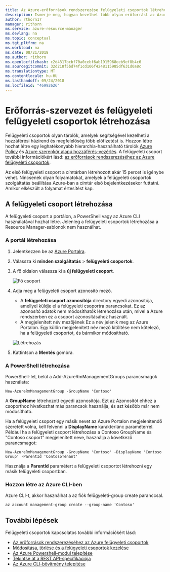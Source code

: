 ```yaml
---
title: Az Azure-erőforrások rendszerezése felügyeleti csoportok létrehozása
description: Ismerje meg, hogyan kezelhet több olyan erőforrást az Azure felügyeleti csoportok létrehozása.
author: rthorn17
manager: rithorn
ms.service: azure-resource-manager
ms.devlang: na
ms.topic: conceptual
ms.tgt_pltfrm: na
ms.workload: na
ms.date: 08/21/2018
ms.author: rithorn
ms.openlocfilehash: c2d4317bcbf70a0cebf6ab1915968eeb9ef8b4c6
ms.sourcegitcommit: 32d218f5bd74f1cd106f4248115985df631d0a8c
ms.translationtype: MT
ms.contentlocale: hu-HU
ms.lasthandoff: 09/24/2018
ms.locfileid: "46992626"
---
```

# <a name="create-management-groups-for-resource-organization-and-management"></a>Erőforrás-szervezet és felügyeleti felügyeleti csoportok létrehozása

Felügyeleti csoportok olyan tárolók, amelyek segítségével kezelheti a hozzáférési házirend és megfelelőség több előfizetést is. Hozzon létre hozhat létre egy leghatékonyabb hierarchia-használható tárolók [Azure Policy](../policy/overview.md) és [Azure szerepkör alapú hozzáférés-vezérlés](../../role-based-access-control/overview.md). A felügyeleti csoport további információkért lásd: [az erőforrások rendszerezéséhez az Azure felügyeleti csoportok](overview.md).

Az első felügyeleti csoport a címtárban létrehozott akár 15 percet is igénybe vehet. Nincsenek olyan folyamatokat, amelyek a felügyeleti csoportok szolgáltatás beállítása Azure-ban a címtár első bejelentkezésekor futtatni. Amikor elkészült a folyamat értesítést kap.

## <a name="create-a-management-group"></a>A felügyeleti csoport létrehozása

A felügyeleti csoport a portálon, a PowerShell vagy az Azure CLI használatával hozhat létre. Jelenleg a felügyeleti csoportok létrehozása a Resource Manager-sablonok nem használhat.

### <a name="create-in-portal"></a>A portál létrehozása

1. Jelentkezzen be az [Azure Portalra](http://portal.azure.com).

1. Válassza ki **minden szolgáltatás** > **felügyeleti csoportok**.

1. A fő oldalon válassza ki a **új felügyeleti csoport**.

   ![Fő csoport](./media/main.png)

1. Adja meg a felügyeleti csoport azonosító mező.

   - A **felügyeleti csoport azonosítója** directory egyedi azonosítója, amellyel küldje el a felügyeleti csoportra parancsokat. Ez az azonosító adatok nem módosíthatók létrehozása után, mivel a Azure rendszerben ez a csoport azonosításához használt.
   - A megjelenített név mezőjének Ez a név jelenik meg az Azure Portalon. Egy külön megjelenített név mező kitöltése nem kötelező, ha a felügyeleti csoportot, és bármikor módosítható.  

   ![Létrehozás](./media/create_context_menu.png)  

1. Kattintson a **Mentés** gombra.

### <a name="create-in-powershell"></a>A PowerShell létrehozása

PowerShell-lel, belül a Add-AzureRmManagementGroups parancsmagok használata:

```azurepowershell-interactive
New-AzureRmManagementGroup -GroupName 'Contoso'
```

A **GroupName** létrehozott egyedi azonosítója. Ezt az Azonosítót ehhez a csoporthoz hivatkozhat más parancsok használja, és azt később már nem módosítható.

Ha a felügyeleti csoport egy másik nevet az Azure Portalon megjelenítendő szeretett volna, kell felvenni a **DisplayName** karakterlánc paraméterrel. Például ha a felügyeleti csoport létrehozása a Contoso GroupName és "Contoso csoport" megjelenített neve, használja a következő parancsmagot:

```azurepowershell-interactive
New-AzureRmManagementGroup -GroupName 'Contoso' -DisplayName 'Contoso Group' -ParentId 'ContosoTenant'
```

Használja a **ParentId** paramétert a felügyeleti csoportot létrehozni egy másik felügyeleti csoportban.

### <a name="create-in-azure-cli"></a>Hozzon létre az Azure CLI-ben

Azure CLI-t, akkor használhat a az fiók felügyeleti-group create paranccsal.

```azurecli-interactive
az account management-group create --group-name 'Contoso'
```

## <a name="next-steps"></a>További lépések

Felügyeleti csoportok kapcsolatos további információkért lásd:

- [Az erőforrások rendszerezéséhez az Azure felügyeleti csoportok](overview.md)
- [Módosítása, törlése és a felügyeleti csoportok kezelése](manage.md)
- [Az Azure Powershell-modul telepítése](https://www.powershellgallery.com/packages/AzureRM.ManagementGroups)
- [Tekintse át a REST API-specifikációja](https://github.com/Azure/azure-rest-api-specs/tree/master/specification/managementgroups/resource-manager/Microsoft.Management/preview)
- [Az Azure CLI-bővítmény telepítése](/cli/azure/extension?view=azure-cli-latest#az-extension-list-available)